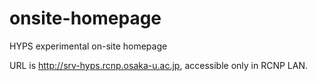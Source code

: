 # onsite-homepage

HYPS experimental on-site homepage

URL is http://srv-hyps.rcnp.osaka-u.ac.jp, accessible only in RCNP LAN.
